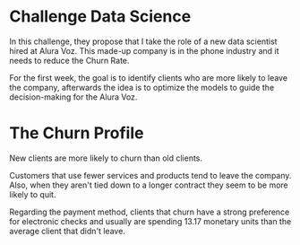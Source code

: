 # Challenge Data Science

In this challenge, they propose that I take the role of a new data scientist hired at Alura Voz. This made-up company is in the phone industry and it needs to reduce the Churn Rate.

For the first week, the goal is to identify clients who are more likely to leave the company, afterwards the idea is to optimize the models to guide the decision-making for the Alura Voz.

# The Churn Profile

New clients are more likely to churn than old clients.

Customers that use fewer services and products tend to leave the company. Also, when they aren't tied down to a longer contract they seem to be more likely to quit.

Regarding the payment method, clients that churn have a strong preference for electronic checks and usually are spending 13.17 monetary units than the average client that didn't leave.
